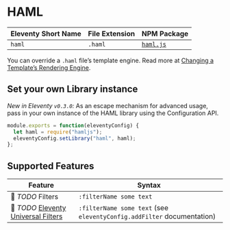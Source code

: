 # HAML

| Eleventy Short Name | File Extension | NPM Package    |
| ------------------- | -------------- | -------------- |
| `haml`              | `.haml`        | [`haml.js`](c) |

You can override a `.haml` file’s template engine. Read more at [Changing a Template’s Rendering Engine](/docs/engines.md).

## Set your own Library instance

_New in Eleventy `v0.3.0`:_ As an escape mechanism for advanced usage, pass in your own instance of the HAML library using the Configuration API.

```js
module.exports = function(eleventyConfig) {
  let haml = require("hamljs");
  eleventyConfig.setLibrary("haml", haml);
};
```

## Supported Features

| Feature                                                                             | Syntax                                                                 |
| ----------------------------------------------------------------------------------- | ---------------------------------------------------------------------- |
| 🚫 _TODO_ Filters                                                                   | `:filterName some text`                                                |
| 🚫 _TODO_ [Eleventy Universal Filters](/docs/filters.md#built-in-universal-filters) | `:filterName some text` (see `eleventyConfig.addFilter` documentation) |
